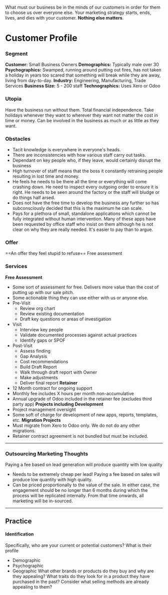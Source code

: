 What must our business be in the minds of our customers in order for them to choose us over everyone else. Your marketing strategy starts, ends, lives, and dies with your customer. **Nothing else matters**.
# Customer Profile
### Segment
**Customer:** Small Business Owners
**Demographics:** Typically male over 30
**Psychographics:** Swamped, running around putting out fires, has not taken a holiday in years too scared that something will break while they are away, living from day-to-day.
**Industry:** Engineering, Manufacturing, Trade Services
**Business Size:** 5 - 200 staff
**Technographics:** Uses Xero or Odoo
### Utopia
Have the business run without them. Total financial independence. Take holidays whenever they want to wherever they want not matter the cost in time or money.
Can be involved in the business as much or as little as they want. 
### Obstacles
- Tacit knowledge is everywhere in everyone's heads.
- There are inconsistencies with how various staff carry out tasks.
- Dependant on key people who, if they leave, would certainly disrupt the business
- High turnover of staff means that the boss it constantly retraining people resulting in lost time and money.
- He feels he needs to be there all the time or everything will come crashing down. He need to inspect every outgoing order to ensure it is right. He needs to be seen around the factory or the staff will bludge or do things half arsed.
- Does not have the free time to develop the business any further so has subconsciously decided that this is the maximum he can scale.
- Pays for a plethora of small, standalone applications which cannot be fully integrated without human intervention. Many of these apps have been requested by office staff who insist on them although he is not clear on why they are really needed. It's easier to pay than to argue.
### Offer
==An offer they feel stupid to refuse==
Free assessment
### Services
**Free Assessment**
- Some sort of assessment for free. Delivers more value than the cost of putting up with our sale pitch.
- Some actionable thing they can use either with us or anyone else.
- Pre-Visit
	- Review org chart
	- Review existing documentation
	- Draft key questions or areas of investigation
- Visit
	- Interview key people
	- Validate documented processes against actual practices
	- Identify gaps or SPOF
- Post-Visit
	- Assess finding
	- Gap Analysis
	- Cost recommendations
	- Build Draft Report
	- Walk through draft report with Owner
	- Make adjustments
	- Deliver final report
**Retainer** 
- 12 Month contract for ongoing support
- Monthly fee includes X hours per month non-accumulative
- Annual upgrade of Odoo included in the retainer fee (excludes third party app)
**Projects including Development**
- Project management oversight
- Some soft of charge for development of new apps, reports, templates, etc.
**Migration Projects**
- Must migrate from Xero to Odoo only. We do not do any other migrations.
- Retainer contract agreement is not bundled but must be included.

---
### Outsourcing Marketing Thoughts
Paying a fee based on lead generation will produce quantity with low quality
- Needs to be extremely cheap per lead!
Paying a fee based on sales will produce low quantity with high quality. 
- Can be priced proportionally to the value of the sale.
In either case, the engagement should be no longer than 6 months during which the process will be replicated internally. From that time onwards, all marketing will be in-sourced.


---
## Practice
#### Identification
Specifically, who are your current or potential customers?
What is their profile
- Demographic 
- Psychographic
- Geographic
What other brands or products do they buy and why are they appealing? What traits do they look for in a product they have purchased in the past? Consider what selling methods are already appealing to them?